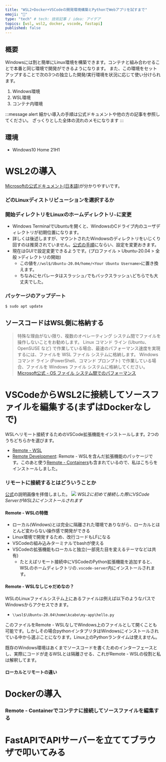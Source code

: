 ```yaml
---
title: "WSL2+Docker+VSCodeの開発環境構築とPythonでWebアプリを試すまで"
emoji: "🧰"
type: "tech" # tech: 技術記事 / idea: アイデア
topics: [wsl, wsl2, docker, vscode, fastapi]
published: false
---
```


## 概要
Windowsには割と簡単にLinux環境を構築できます。コンテナと組み合わせることで本番と同じ環境で開発ができるようになります。
また、この環境をセットアップすることで次の3つの独立した開発/実行環境を状況に応じて使い分けられます。
1. Windows環境
2. WSL環境
3. コンテナ内環境

:::message alert
細かい導入の手順は公式ドキュメントや他の方の記事を参照してください。
ざっくりとした全体の流れのメモになります
:::

## 環境
- Windows10 Home 21H1

# WSL2の導入

[Microsoftの公式ドキュメント(日本語)](https://docs.microsoft.com/ja-jp/windows/wsl/install-win10)が分かりやすいです。

<!-- ## 0x80370102エラーへの対処 -->
<!-- 私の環境では途中で[エラーが発生](https://docs.microsoft.com/ja-jp/windows/wsl/install-win10#:~:text=%E3%82%A4%E3%83%B3%E3%82%B9%E3%83%88%E3%83%BC%E3%83%AB%E3%81%8C%E3%82%A8%E3%83%A9%E3%83%BC%200x80070003%20%E3%81%BE%E3%81%9F%E3%81%AF%E3%82%A8%E3%83%A9%E3%83%BC%200x80370102%20%E3%81%A7%E5%A4%B1%E6%95%97%E3%81%97%E3%81%9F)しました。どうやらCPU側で仮想化がサポートされていない場合、BIOS設定をいじる必要があるみたいです。 -->

### どのLinuxディストリビューションを選択するか

### 開始ディレクトリをLinuxのホームディレクトリ`~`に変更
- Windows TerminalでUbuntuを開くと、WindowsのCドライブ内のユーザディレクトリが初期位置になります。
- 詳しくは後述しますが、マウントされたWindowsのディレクトリをいじくり回すのは推奨されていません。[公式の手順](https://docs.microsoft.com/ja-jp/windows/terminal/troubleshooting#set-your-wsl-distribution-to-start-in-the-home--directory-when-launched)にならい、設定を変更おきます。
- 現在はGUIで設定変更できるようです。(プロファイル > Ubuntu-20.04 > 全般 >ディレクトリの開始)
  - この値を`//wsl$/Ubuntu-20.04/home/<Your Ubuntu Username>`に置き換えます。
  - ちなみにセパレータはスラッシュ`/`でもバックスラッシュ`\`どちらでも大丈夫でした。

### パッケージのアップデート
```bash
$ sudo apt update
```

## ソースコードはWSL側に格納する
>特殊な理由がない限り、複数のオペレーティング システム間でファイルを操作しないことをお勧めします。 Linux コマンド ライン (Ubuntu、OpenSUSE など) で作業している場合、最速のパフォーマンス速度を実現するには、ファイルを WSL ファイル システムに格納します。 Windows コマンド ライン (PowerShell、コマンド プロンプト) で作業している場合、ファイルを Windows ファイル システムに格納してください。
> [Microsoft公式 - OS ファイル システム間でのパフォーマンス](https://docs.microsoft.com/ja-jp/windows/wsl/compare-versions#performance-across-os-file-systems) 


# VSCodeからWSL2に接続してソースファイルを編集する(まずはDockerなしで)
WSLへリモート接続するためのVSCode拡張機能をインストールします。2つのうちどちらかを選びます。
- [Remote - WSL](https://marketplace.visualstudio.com/items?itemName=ms-vscode-remote.remote-wsl)
- [Remote Development](https://marketplace.visualstudio.com/items?itemName=ms-vscode-remote.vscode-remote-extensionpack): Remote - WSLを含んだ拡張機能のパッケージです。このあと使う[Remote - Containers](https://marketplace.visualstudio.com/items?itemName=ms-vscode-remote.remote-containers)も含まれているので、私はこちらをインストールしました。

### リモートに接続するとはどういうことか
[公式](https://code.visualstudio.com/docs/remote/remote-overview)の説明画像を拝借しました。
![](https://storage.googleapis.com/zenn-user-upload/a5bccfe849a6bbd8d1ead92d.png)
*WSL2に初めて接続した際にVSCode ServerがWSL2にインストールされます*

#### Remote - WSLの特徴
- ローカル(Windows)とは完全に隔離された環境でありながら、ローカルとほとんど変わらない操作感で開発ができる
- Linux環境で開発するため、改行コードもLFになる
- VSCodeの組み込みターミナルでbashが使える
- VSCodeの拡張機能もローカルと独立(一部見た目を変えるテーマなどは共有)
  - たとえばリモート接続中にVSCodeのPython拡張機能を追加すると、WSLのホームディレクトリの`.vscode-server`内にインストールされます。

#### Remote - WSLなしじゃだめなの？
WSLのLinuxファイルシステム上にあるファイルは例えば以下のようなパスでWindowsからアクセスできます。
- `\\wsl$\Ubuntu-20.04\home\kcabo\my-app\hello.py`

このファイルをRemote - WSLなしでWindows上のファイルとして開くことも可能です。しかしその場合pythonインタプリタはWindowsにインストールされている中から選ぶことになります。Linux上のPythonランタイムは使えません。

既存のWindows環境はあくまでソースコードを書くためのインターフェースとし、実際にコードが走るWSLとは隔離させる、これがRemote - WSLの役割と私は解釈してます。

#### ローカルとリモートの違い


# Dockerの導入

### Remote - Containerでコンテナに接続してソースファイルを編集する


# FastAPIでAPIサーバーを立ててブラウザで叩いてみる